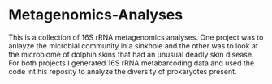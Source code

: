# Metagenomics-Analyses
This is a collection of 16S rRNA metagenomics analyses. One project was to anlayze the microbial community in a sinkhole and the other was to look at the microbiome of dolphin skins that had an unusual deadly skin disease. For both projects I generated 16S rRNA metabarcoding data and used the code int his reposity to analyze the diversity of prokaryotes present.
